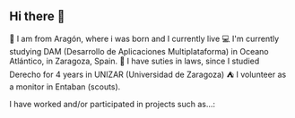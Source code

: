 ## Hi there 👋

🏰 I am from Aragón, where i was born and I currently live
💻 I'm currently studying DAM (Desarrollo de Aplicaciones Multiplataforma) in Oceano Atlántico, in Zaragoza, Spain.
📜 I have suties in laws, since I studied Derecho for 4 years in UNIZAR (Universidad de Zaragoza)
⛺ I volunteer as a monitor in Entaban (scouts).

I have worked and/or participated in projects such as...:

<!--
**Josavil/Josavil** is a ✨ _special_ ✨ repository because its `README.md` (this file) appears on your GitHub profile.

Here are some ideas to get you started:



- 🔭 I’m currently working on ...
- 🌱 I’m currently learning ...
- 👯 I’m looking to collaborate on ...
- 🤔 I’m looking for help with ...
- 💬 Ask me about ...
- 📫 How to reach me: ...
- 😄 Pronouns: ...
- ⚡ Fun fact: ...
-->
